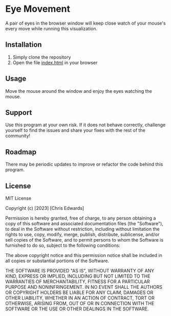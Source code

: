 # Eye Movement

A pair of eyes in the browser window will keep close watch of your mouse's every move while running this visualization.

## Installation

1. Simply clone the repository
2. Open the file [index.html](index.html) in your browser

## Usage

Move the mouse around the window and enjoy the eyes watching the mouse.

## Support

Use this program at your own risk. If it does not behave correctly, challenge yourself to find the issues and share your fixes with the rest of the community!

## Roadmap

There may be periodic updates to improve or refactor the code behind this program.

## License

MIT License

Copyright (c) [2023] [Chris Edwards]

Permission is hereby granted, free of charge, to any person obtaining a copy
of this software and associated documentation files (the "Software"), to deal
in the Software without restriction, including without limitation the rights
to use, copy, modify, merge, publish, distribute, sublicense, and/or sell
copies of the Software, and to permit persons to whom the Software is
furnished to do so, subject to the following conditions:

The above copyright notice and this permission notice shall be included in all
copies or substantial portions of the Software.

THE SOFTWARE IS PROVIDED "AS IS", WITHOUT WARRANTY OF ANY KIND, EXPRESS OR
IMPLIED, INCLUDING BUT NOT LIMITED TO THE WARRANTIES OF MERCHANTABILITY,
FITNESS FOR A PARTICULAR PURPOSE AND NONINFRINGEMENT. IN NO EVENT SHALL THE
AUTHORS OR COPYRIGHT HOLDERS BE LIABLE FOR ANY CLAIM, DAMAGES OR OTHER
LIABILITY, WHETHER IN AN ACTION OF CONTRACT, TORT OR OTHERWISE, ARISING FROM,
OUT OF OR IN CONNECTION WITH THE SOFTWARE OR THE USE OR OTHER DEALINGS IN THE
SOFTWARE.